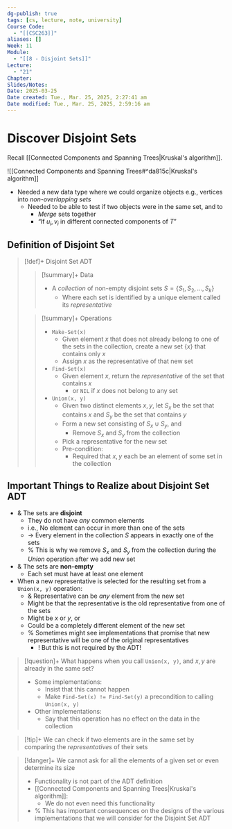 ```yaml
---
dg-publish: true
tags: [cs, lecture, note, university]
Course Code:
  - "[[CSC263]]"
aliases: []
Week: 11
Module:
  - "[[8 - Disjoint Sets]]"
Lecture:
  - "21"
Chapter: 
Slides/Notes: 
Date: 2025-03-25
Date created: Tue., Mar. 25, 2025, 2:27:41 am
Date modified: Tue., Mar. 25, 2025, 2:59:16 am
---
```


# Discover Disjoint Sets

Recall [[Connected Components and Spanning Trees|Kruskal's algorithm]].

![[Connected Components and Spanning Trees#^da815c|Kruskal's algorithm]]

- Needed a new data type where we could organize objects e.g., vertices into *non-overlapping sets*
    - Needed to be able to test if two objects were in the same set, and to
        - *Merge* sets together
        - “If $u_{i}, v_{i}$ in different connected components of $T$”

## Definition of Disjoint Set

> [!def]+ Disjoint Set ADT
>
> > [!summary]+ Data
> > - A *collection* of non-empty disjoint sets $S = \{ S_{1}, S_{2}, \dots, S_{k} \}$
> >     - Where each set is identified by a unique element called its *representative*
>
> > [!summary]+ Operations
> > - `Make-Set(x)`
> >     - Given element $x$ that does not already belong to one of the sets in the collection, create a new set $\{ x \}$ that contains only $x$
> >     - Assign $x$ as the representative of that new set
> > - `Find-Set(x)`
> >     - Given element $x$, return the *representative* of the set that contains $x$
> >         - or `NIL` if $x$ does not belong to any set
> > - `Union(x, y)`
> >     - Given two distinct elements $x, y$, let $S_{x}$ be the set that contains $x$ and $S_{y}$ be the set that contains $y$
> >     - Form a new set consisting of $S_{x} \cup S_{y}$, and
> >         - Remove $S_{x}$ and $S_{y}$ from the collection
> >     - Pick a representative for the new set
> >     - Pre-condition:
> >         - Required that $x, y$ each be an element of some set in the collection

## Important Things to Realize about Disjoint Set ADT

- & The sets are **disjoint**
    - They do not have *any* common elements
    - i.e., No element can occur in more than one of the sets
    - → Every element in the collection $S$ appears in exactly one of the sets
    - % This is why we remove $S_{x}$ and $S_{y}$ from the collection during the *Union* operation after we add new set
- & The sets are **non-empty**
    - Each set must have at least one element
- When a new representative is selected for the resulting set from a `Union(x, y)` operation:
    - & Representative can be *any* element from the new set
    - Might be that the representative is the old representative from one of the sets
    - Might be $x$ or $y$, or
    - Could be a completely different element of the new set
    - % Sometimes might see implementations that promise that new representative will be one of the original representatives
        - ! But this is not required by the ADT!

> [!question]+ What happens when you call `Union(x, y)`, and $x, y$ are already in the same set?
> - Some implementations:
>     - Insist that this cannot happen
>     - Make `Find-Set(x) != Find-Set(y)` a precondition to calling `Union(x, y)`
> - Other implementations:
>     - Say that this operation has no effect on the data in the collection

> [!tip]+ We can check if two elements are in the same set by comparing the *representatives* of their sets

> [!danger]+ We cannot ask for all the elements of a given set or even determine its size
> - Functionality is not part of the ADT definition
> - [[Connected Components and Spanning Trees|Kruskal's algorithm]]:
>     - We do not even need this functionality
> - % This has important consequences on the designs of the various implementations that we will consider for the Disjoint Set ADT
